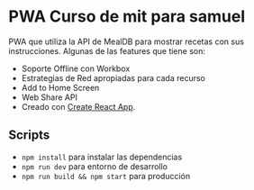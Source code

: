 # PWA Curso de mit para samuel

PWA que utiliza la API de MealDB para mostrar recetas con sus instrucciones. Algunas de las features que tiene son:

* Soporte Offline con Workbox
* Estrategias de Red apropiadas para cada recurso
* Add to Home Screen
* Web Share API
* Creado con [Create React App](https://github.com/facebookincubator/create-react-app).





## Scripts

* `npm install` para instalar las dependencias
* `npm run dev` para entorno de desarrollo
* `npm run build && npm start` para producción

